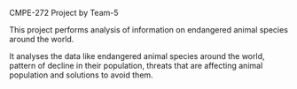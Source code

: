 CMPE-272 Project by Team-5


This project performs analysis of information on endangered animal species around the world.

It analyses the data like endangered animal species around the world, pattern of decline in their population, threats that are affecting animal population and solutions to avoid them.
